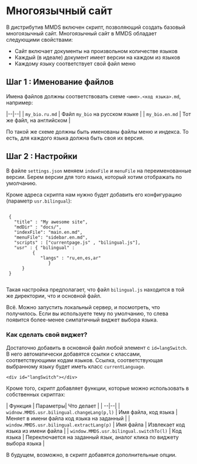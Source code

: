 # Многоязычный сайт

В дистрибутив MMDS включен скрипт, позволяющий создать базовый многоязычный сайт. 
Многоязычный сайт в MMDS обладает следующими свойствами:

- Сайт включает документы на произвольном количестве языков
- Каждый (в идеале) документ имеет версии на каждом из языков
- Каждому языку соответствует свой файл меню

## Шаг 1 : Именование файлов

Имена файлов должны соответствовать схеме `<имя>.<код языка>.md`, например:

|--|--|
| `my_bio.ru.md` | Фaйл `my_bio` на русском языке |
| `my_bio.en.md` | Тот же файл, на английском |

По такой же схеме должны быть именованы файлы меню и индекса. То есть, для каждого языка должна быть своя их версия.

## Шаг 2 : Настройки
В файле `settings.json`  меняем `indexFile` и `menuFile` на переименованные версии. Берем версии для того языка, который хотим отображать по умолчанию. 

Кроме адреса скрипта нам нужно будет добавить его конфигурацию (параметр `usr.bilingual`):

```

 {
   "title" : "My awesome site",
   "mdDir" : "docs/",
   "indexFile": "main.en.md",
   "menuFile": "sidebar.en.md",
   "scripts" : ["currentpage.js" , "bilingual.js"],
   "usr" : { "bilingual" : 
	      {
	         "langs" : "ru,en,es,ar"
                }
	  }
 }
 
```
Такая настройка предполагает, что файл `bilingual.js` находится в той же директории, что и основной файл.

Всё. Можно запустить локальный сервер, и посмотреть, что получилось. Если вы используете тему по умолчанию, то слева появится более-менее симпатичный виджет выбора языка.

### Как сделать свой виджет?
Достаточно добавить в основной файл любой элемент с `id=langSwitch`. В него автоматически добавятся ссылки с классами, соответствующими кодам языков. Ссылка, соответствующая выбранному языку будет иметь класс `currentLanguage`.

```
<div id="langSwitch"></div>
```

Кроме того, скрипт добавляет функции, которые можно использовать в собственных скриптах:

| Функция |  Параметры| Что делает |
| --|--|
| `widnow.MMDS.usr.bilingual.changeLang(p,l)` | Имя файла, код языка | Меняет в имени файла код языка на заданный |
| `window.MMDS.usr.bilingual.extractLang(p)` |  Имя файла | Извлекает код языка из имени файла |
| `window.MMDS.usr.bilingual.switchTo(l)` | Код языка | Переключается на заданный язык, аналог клика по виджету выбора языка |



В будущем, возможно, в скрипт добавятся дополнительные опции.


